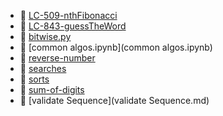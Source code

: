 * 📄 [LC-509-nthFibonacci](LC-509-nthFibonacci.md)
* 📄 [LC-843-guessTheWord](LC-843-guessTheWord.md)
* 📄 [bitwise.py](bitwise.py)
* 📄 [common algos.ipynb](common algos.ipynb)
* 📄 [reverse-number](reverse-number.md)
* 📂 [searches](searches)
* 📂 [sorts](sorts)
* 📄 [sum-of-digits](sum-of-digits.md)
* 📄 [validate Sequence](validate Sequence.md)
